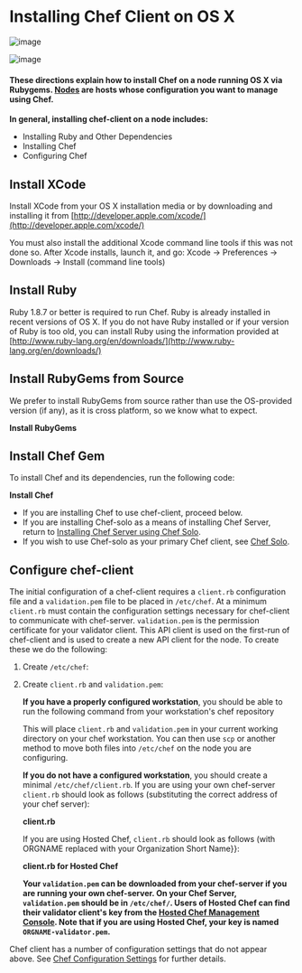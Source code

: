 Installing Chef Client on OS X
==============================

  

![image](../attachments/18645133/21463096.png)

![image](../attachments/18645133/19005531.png)

#### These directions explain how to install Chef on a node running OS X via Rubygems. [Nodes](Nodes.html "Nodes") are hosts whose configuration you want to manage using Chef.

**In general, installing chef-client on a node includes:**

-   Installing Ruby and Other Dependencies
-   Installing Chef
-   Configuring Chef

Install XCode
-------------

Install XCode from your OS X installation media or by downloading and
installing it from
[http://developer.apple.com/xcode/](http://developer.apple.com/xcode/)

You must also install the additional Xcode command line tools if this
was not done so. After Xcode installs, launch it, and go: Xcode -\>
Preferences -\> Downloads -\> Install (command line tools)

Install Ruby
------------

Ruby 1.8.7 or better is required to run Chef. Ruby is already installed
in recent versions of OS X. If you do not have Ruby installed or if your
version of Ruby is too old, you can install Ruby using the information
provided at
[http://www.ruby-lang.org/en/downloads/](http://www.ruby-lang.org/en/downloads/)

Install RubyGems from Source
----------------------------

We prefer to install RubyGems from source rather than use the
OS-provided version (if any), as it is cross platform, so we know what
to expect.

**Install RubyGems**

Install Chef Gem
----------------

To install Chef and its dependencies, run the following code:

**Install Chef**

-   If you are installing Chef to use chef-client, proceed below.
-   If you are installing Chef-solo as a means of installing Chef
    Server, return to [Installing Chef Server using Chef
    Solo](Installing%20Chef%20Server%20using%20Chef%20Solo.html "Installing Chef Server using Chef Solo").
-   If you wish to use Chef-solo as your primary Chef client, see [Chef
    Solo](Chef%20Solo.html "Chef Solo").

Configure chef-client
---------------------

The initial configuration of a chef-client requires a `client.rb`
configuration file and a `validation.pem` file to be placed in
`/etc/chef`. At a minimum `client.rb` must contain the configuration
settings necessary for chef-client to communicate with chef-server.
`validation.pem` is the permission certificate for your validator
client. This API client is used on the first-run of chef-client and is
used to create a new API client for the node. To create these we do the
following:

1.  Create `/etc/chef`:
2.  Create `client.rb` and `validation.pem`:   
      
    **If you have a properly configured workstation**, you should be
    able to run the following command from your workstation's chef
    repository

    This will place `client.rb` and `validation.pem` in your current
    working directory on your chef workstation. You can then use `scp`
    or another method to move both files into `/etc/chef` on the node
    you are configuring.   
      
    **If you do not have a configured workstation**, you should create a
    minimal `/etc/chef/client.rb`. If you are using your own chef-server
    `client.rb` should look as follows (substituting the correct address
    of your chef server):

    **client.rb**

    If you are using Hosted Chef, `client.rb` should look as follows
    (with ORGNAME replaced with your Organization Short Name}}:

    **client.rb for Hosted Chef**

      
      
    **Your `validation.pem` can be downloaded from your chef-server if
    you are running your own chef-server. On your Chef Server,
    `validation.pem` should be in `/etc/chef/`. Users of Hosted Chef can
    find their validator client's key from the [Hosted Chef Management
    Console](Managing%20Organizations%20with%20the%20Hosted%20Chef%20Management%20Console.html "Managing Organizations with the Hosted Chef Management Console").
    Note that if you are using Hosted Chef, your key is named
    `ORGNAME-validator.pem`.**

Chef client has a number of configuration settings that do not appear
above. See [Chef Configuration
Settings](Chef%20Configuration%20Settings.html "Chef Configuration Settings")
for further details.

  
  
  
  

  
